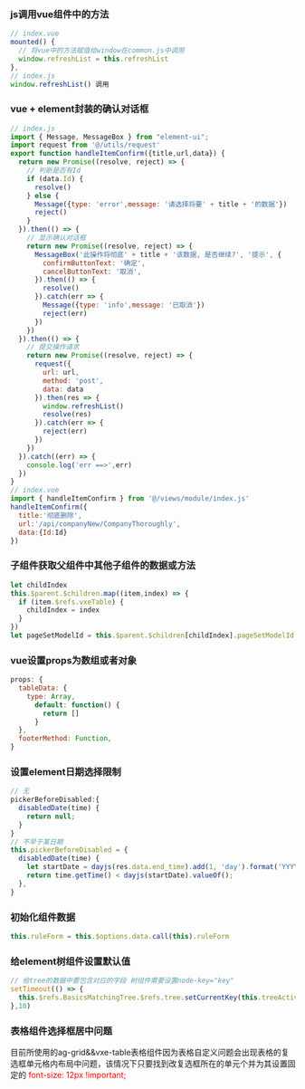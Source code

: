 ### js调用vue组件中的方法

```javascript
// index.vue
mounted() {
  // 将vue中的方法赋值给window在common.js中调用
  window.refreshList = this.refreshList
},
// index.js
window.refreshList() 调用
```

### vue + element封装的确认对话框

```javascript
// index.js
import { Message, MessageBox } from "element-ui";
import request from '@/utils/request'
export function handleItemConfirm({title,url,data}) {
  return new Promise((resolve, reject) => {
    // 判断是否有Id
    if (data.Id) {
      resolve()
    } else {
      Message({type: 'error',message: '请选择将要' + title + '的数据'})
      reject()
    }
  }).then(() => {
    // 显示确认对话框
    return new Promise((resolve, reject) => {
      MessageBox('此操作将彻底' + title + '该数据, 是否继续?', '提示', {
        confirmButtonText: '确定',
        cancelButtonText: '取消',
      }).then(() => {
        resolve()
      }).catch(err => {
        Message({type: 'info',message: '已取消'})
        reject(err)
      })
    })
  }).then(() => {
    // 提交操作请求
    return new Promise((resolve, reject) => {
      request({
        url: url,
        method: 'post',
        data: data
      }).then(res => {
        window.refreshList()
        resolve(res)
      }).catch(err => {
        reject(err)
      })
    })
  }).catch((err) => {
    console.log('err ==>',err)
  })
}
// index.vue 
import { handleItemConfirm } from '@/views/module/index.js'
handleItemConfirm({
  title:'彻底删除',
  url:'/api/companyNew/CompanyThoroughly',
  data:{Id:Id}
})
```

### 子组件获取父组件中其他子组件的数据或方法

```javascript
let childIndex
this.$parent.$children.map((item,index) => {
  if (item.$refs.vxeTable) {
    childIndex = index
  }
})
let pageSetModelId = this.$parent.$children[childIndex].pageSetModelId
```

### vue设置props为数组或者对象

```javascript
props: {
  tableData: {
    type: Array,
      default: function() {
        return []
      }
  },
  footerMethod: Function,
}
```

### 设置element日期选择限制

```javascript
// 无
pickerBeforeDisabled:{
  disabledDate(time) {
    return null;
  }
}
// 不早于某日期
this.pickerBeforeDisabled = {
  disabledDate(time) {
    let startDate = dayjs(res.data.end_time).add(1, 'day').format('YYYY-MM-DD') 
    return time.getTime() < dayjs(startDate).valueOf();
  },
}
```

### 初始化组件数据

```javascript
this.ruleForm = this.$options.data.call(this).ruleForm
```

### 给element树组件设置默认值

```javascript
// 给tree的数据中要包含对应的字段 树组件需要设置node-key="key"
setTimeout(() => {
  this.$refs.BasicsMatchingTree.$refs.tree.setCurrentKey(this.treeActiveData.key)
},10)
```
### 表格组件选择框居中问题

目前所使用的ag-grid&&vxe-table表格组件因为表格自定义问题会出现表格的复选框单元格内布局中问题，该情况下只要找到改复选框所在的单元个并为其设置固定的 <span style="color:red">font-size: 12px !important;</span>


